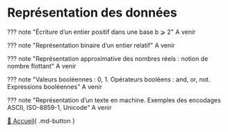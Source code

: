 # Représentation des données


??? note "Écriture d’un entier positif dans une base b ⩾ 2"
    A venir

??? note "Représentation binaire d’un entier relatif"
    A venir

??? note "Représentation approximative des nombres réels : notion de nombre flottant"
    A venir

??? note "Valeurs booléennes : 0, 1. Opérateurs booléens : and, or, not. Expressions booléennes"
    A venir

??? note "Représentation d’un texte en machine. Exemples des encodages ASCII, ISO-8859-1, Unicode"
    A venir


[📄 Accueil](../../../){ .md-button }